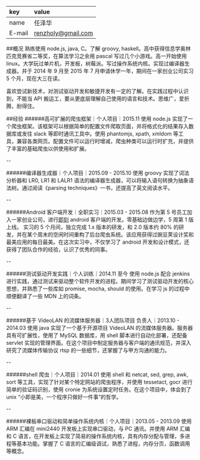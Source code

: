 |key|value|
|:--|:--|
|name|任泽华|
|E-mail|[renzholy@gmail.com](mailto:renzholy@gmail.com)|

##概况
熟练使用 node.js, java, C。了解 groovy, haskell。高中获得信息学奥林匹克竞赛省二等奖，在算法学习之余用 pascal 写过几个小游戏。高一开始使用 linux。大学玩过单片机，开发板，树莓派。写过操作系统内核。实现过编译器生成器。并于 2014 年 9 月至 2015 年 7 月申请休学一年，期间在一家创业公司实习 5 个月，现在大三在读。

喜欢尝试新技术，对测试驱动开发和敏捷开发有一定的了解。在实践过程中认识到，不能当 API 搬运工，要从更底层理解自己使用的语言和技术。思维广，爱折腾，耐得住。

##经验
######高可扩展的爬虫框架｜个人项目｜2015.11
使用 node.js 实现了一个爬虫框架。该框架可以根据简单的配置文件爬取页面，并将格式化的结果存入数据库或发往 slack 等即时通讯工具中。使用 phantomjs, xpath, xmldom 等工具，兼容各类网页。配置文件可以运行时增减，爬虫种类可以运行时扩充，并提供了丰富的基础爬虫以供使用和扩展。

--

######编译器生成器｜个人项目｜2015.09 - 2015.10
使用 groovy 实现了词法分析器和 LR0, LR1 和 LALR1 语法的编译器生成器，可以将输入语句转换为抽象语法树。通过阅读《parsing techniques》一书，还提高了英文阅读水平。

--

######Android 客户端开发｜全职实习｜2015.03 - 2015.08
作为第 5 号员工加入一家创业公司，进行[即刻](http://jike.ruguoapp.com) android 客户端的开发。零基础边做边学，5 周第 1 版上线。 实习的 5 个月间，独立完成  1.x 版本的研发，和 2.0 版本约 80% 的研发，并在某个周末的空闲时间重构了后台爬虫系统。该应用获得过豌豆荚设计奖和最美应用的每日最美。在这次实习中，不仅学习了 android 开发和设计模式，还获得了团队合作的经验，认识了优秀的同事。

--

######测试驱动开发实践｜个人训练｜2014.11 至今
使用 node.js 配合 jenkins 进行实践，通过测试来驱动整个软件开发的进程。期间学习了测试驱动开发的核心思想，并熟悉了一些库如 promise, mocha, should 的使用。在学习 js 的过程中顺便翻译了一些 MDN 上的词条。

--

######基于 VideoLAN 的流媒体服务器｜3人团队项目 负责人｜2013.10 - 2014.03
使用 java 实现了一个基于开源项目 VideoLAN 的流媒体服务器。服务器具有可扩展性，使用了 MySQL 数据库，用 shell 脚本进行自动化部署，还配备 servlet 实现的管理界面。在这个项目中制定服务器与客户端的通讯规范，并深入研究了流媒体传输协议 rtsp 的一些细节，还掌握了与甲方沟通的能力。

--

######shell 爬虫｜个人项目｜2014.01
使用 shell 和 netcat, sed, grep, awk, sort 等工具，实现了针对某个特定网站的爬虫程序，并使用 tessetact, gocr 进行简单的验证码识别，使用 cronie 为系统设置定时任务。在这个项目中，体会到了 unix “小即是美，一个程序只做好一件事”的哲学。

--

######裸板串口驱动和简单操作系统内核｜个人项目｜2013.05 - 2013.09
使用 ARM 汇编在 mini2440 开发板上实现串口驱动，与 PC 通讯。并使用 ARM 汇编和 C 语言，在开发板上实现了简易的操作系统内核，具有内存分配与管理，多进程等基本功能。掌握了 C 语言的汇编级调试，熟悉了进程，内存分页，函数调用等概念。
